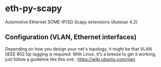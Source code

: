 # eth-py-scapy
Automotive Ethernet SOME-IP/SD Scapy extensions (Autosar 4.2)

## Configuration (VLAN, Ethernet interfaces)

Depending on how you design your net's topology, it might be that VLAN (IEEE 802.1q) tagging is required. With Linux, it's a breeze to get it working, just follow a guideline like this one : https://wiki.ubuntu.com/vlan
